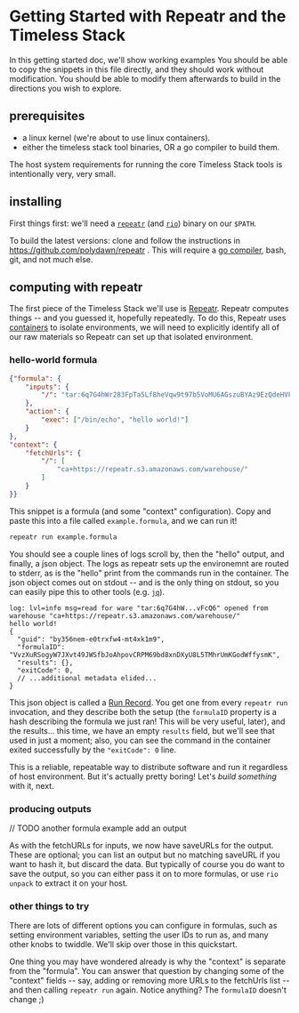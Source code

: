 Getting Started with Repeatr and the Timeless Stack
===================================================

In this getting started doc, we'll show working examples
You should be able to copy the snippets in this file directly,
and they should work without modification.
You should be able to modify them afterwards to build in the
directions you wish to explore.


prerequisites
-------------

- a linux kernel (we're about to use linux containers).
- either the timeless stack tool binaries, OR a go compiler to build them.

The host system requirements for running the core Timeless Stack tools
is intentionally very, very small.



installing
----------

First things first: we'll need a
[`repeatr`](./tools-repeatr.md)
(and [`rio`](./tools-rio.md)) binary on our `$PATH`.

To build the latest versions: clone and follow the instructions in
https://github.com/polydawn/repeatr .  This will require a [go compiler](https://golang.org/dl/), bash, git, and not much else.



computing with repeatr
----------------------

The first piece of the Timeless Stack we'll use is [Repeatr](./tools-repeatr.md).
Repeatr computes things -- and you guessed it, hopefully repeatedly.
To do this, Repeatr uses [containers](./glossary.md#containers) to isolate environments,
we will need to explicitly identify all of our raw materials so Repeatr can set up that isolated environment.

### hello-world formula

```json
{"formula": {
	"inputs": {
		"/": "tar:6q7G4hWr283FpTa5Lf8heVqw9t97b5VoMU6AGszuBYAz9EzQdeHVFAou7c4W9vFcQ6"
	},
	"action": {
		"exec": ["/bin/echo", "hello world!"]
	}
},
"context": {
	"fetchUrls": {
		"/": [
			"ca+https://repeatr.s3.amazonaws.com/warehouse/"
		]
	}
}}
```

This snippet is a formula (and some "context" configuration).
Copy and paste this into a file called `example.formula`, and we can run it!

```bash
repeatr run example.formula
```

You should see a couple lines of logs scroll by, then the "hello" output, and finally, a json object.
The logs as repeatr sets up the environemnt are routed to stderr,
as is the "hello" print from the commands run in the container.
The json object comes out on stdout -- and is the only thing on stdout, so you can easily pipe this to other tools (e.g. [`jq`](https://stedolan.github.io/jq/)).

```text
log: lvl=info msg=read for ware "tar:6q7G4hW...vFcQ6" opened from warehouse "ca+https://repeatr.s3.amazonaws.com/warehouse/"
hello world!
{
  "guid": "by356nem-e0trxfw4-mt4xk1m9",
  "formulaID": "VvzXuRSogyW7JXvt49JWSfbJoAhpovCRPM69bd8xnDXyU8L5TMhrUmKGodWffysmK",
  "results": {},
  "exitCode": 0,
  // ...additional metadata elided...
}
```

This json object is called a [Run Record](./glossary#runrecord).
You get one from every `repeatr run` invocation, and they describe
both the setup (the `formulaID` property is a hash describing the formula we just ran!  This will be very useful, later), and the results... this time, we have an empty `results` field, but we'll see that used in just a moment; also, you can see the command in the container exited successfully by the `"exitCode": 0` line.

This is a reliable, repeatable way to distribute software and run it regardless of host environment.
But it's actually pretty boring!  Let's *build something* with it, next.


### producing outputs

// TODO another formula example add an output

As with the fetchURLs for inputs, we now have saveURLs for the output.
These are optional; you can list an output but no matching saveURL if you want to hash it, but discard the data.
But typically of course you do want to save the output, so you can either
pass it on to more formulas, or use `rio unpack` to extract it on your host.


### other things to try

There are lots of different options you can configure in formulas,
such as setting environment variables, setting the user IDs to run as, and many other knobs to twiddle.
We'll skip over those in this quickstart.

One thing you may have wondered already is why the "context" is separate from the "formula".
You can answer that question by changing some of the "context" fields
-- say, adding or removing more URLs to the fetchUrls list --
and then calling `repeatr run` again.
Notice anything?
The `formulaID` doesn't change ;)
